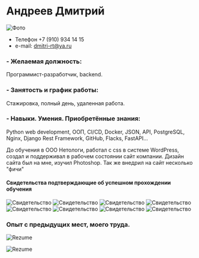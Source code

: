 
# Андреев Дмитрий
![Фото](img/Andreev_Dmitry.jpg)

- Телефон +7 (910) 934 14 15 
- e-mail:  dmitri-rt@ya.ru

### - Желаемая должность:
Программист-разработчик, backend.  

### - Занятость и график работы: 
Cтажировка, полный день, удаленная работа.




### - Навыки. Умения. Приобретённые знания:
Python web development, ООП, CI/CD, Docker, JSON, API, PostgreSQL, Nginx, Django Rest Framework, GitHub, Flacks, FastAPI...

До обучения в ООО Нетологи, работал с css в системе WordPress, создал и поддерживал в рабочем состоянии сайт компании. Дизайн сайта был на мне, изучил Photoshop. Так же внедрил на сайт несколько "фичи"


#### Свидетельства подтверждающие об успешном прохождении обучения
![Свидетельство](img/Django-backend_page-0001.jpg)
![Свидетельство](img/Базы_данных_для_python_разработчиков.jpg)
![Свидетельство](img/Git_page-0001.jpg)
![Свидетельство](img/ООП_с_API.jpg)
![Свидетельство](img/Профессиональная-работа-с-Python.jpg)
![Свидетельство](img/Python_web_page-0001.jpg)
![Свидетельство](img/Основы_языка_программирования.jpg)
![Свидетельство](img/Свидетельство-об-обучении.jpg)

### Опыт c предыдущих мест, моего труда.

![Rezume](img/2025-01-17_12-45-16.png)

![Rezume](img/2025-01-17_12-47-17.png)


